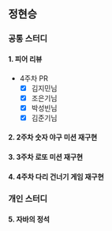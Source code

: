 ## 정현승

### 공통 스터디

#### 1. 피어 리뷰
- 4주차 PR
  - [x] 김지민님
  - [x] 조은기님
  - [x] 박성빈님
  - [x] 김준기님
 
#### 2. 2주차 숫자 야구 미션 재구현
#### 3. 3주차 로또 미션 재구현
#### 4. 4주차 다리 건너기 게임 재구현

### 개인 스터디

#### 5. 자바의 정석 
